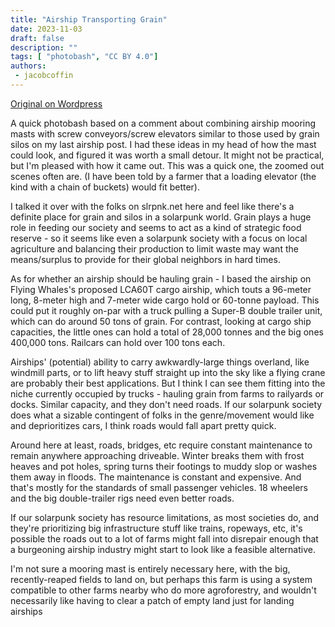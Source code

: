 ```yaml
---
title: "Airship Transporting Grain"
date: 2023-11-03
draft: false
description: ""
tags: [ "photobash", "CC BY 4.0"]
authors:
 - jacobcoffin
---
```


[Original on Wordpress](https://jacobcoffinwrites.wordpress.com/2023/11/03/airship-transporting-grain/)

A quick photobash based on a comment about combining airship mooring masts with screw conveyors/screw elevators similar to those used by grain silos on my last airship post. I had these ideas in my head of how the mast could look, and figured it was worth a small detour. It might not be practical, but I'm pleased with how it came out. This was a quick one, the zoomed out scenes often are. (I have been told by a farmer that a loading elevator (the kind with a chain of buckets) would fit better). 

I talked it over with the folks on slrpnk.net here and feel like there's a definite place for grain and silos in a solarpunk world. Grain plays a huge role in feeding our society and seems to act as a kind of strategic food reserve - so it seems like even a solarpunk society with a focus on local agriculture and balancing their production to limit waste may want the means/surplus to provide for their global neighbors in hard times.

As for whether an airship should be hauling grain - I based the airship on Flying Whales's proposed LCA60T cargo airship, which touts a 96-meter long, 8-meter high and 7-meter wide cargo hold or 60-tonne payload. This could put it roughly on-par with a truck pulling a Super-B double trailer unit, which can do around 50 tons of grain. For contrast, looking at cargo ship capacities, the little ones can hold a total of 28,000 tonnes and the big ones 400,000 tons. Railcars can hold over 100 tons each.

Airships' (potential) ability to carry awkwardly-large things overland, like windmill parts, or to lift heavy stuff straight up into the sky like a flying crane are probably their best applications. But I think I can see them fitting into the niche currently occupied by trucks - hauling grain from farms to railyards or docks. Similar capacity, and they don't need roads. If our solarpunk society does what a sizable contingent of folks in the genre/movement would like and deprioritizes cars, I think roads would fall apart pretty quick.

Around here at least, roads, bridges, etc require constant maintenance to remain anywhere approaching driveable. Winter breaks them with frost heaves and pot holes, spring turns their footings to muddy slop or washes them away in floods. The maintenance is constant and expensive. And that's mostly for the standards of small passenger vehicles. 18 wheelers and the big double-trailer rigs need even better roads.

If our solarpunk society has resource limitations, as most societies do, and they're prioritizing big infrastructure stuff like trains, ropeways, etc, it's possible the roads out to a lot of farms might fall into disrepair enough that a burgeoning airship industry might start to look like a feasible alternative.

I'm not sure a mooring mast is entirely necessary here, with the big, recently-reaped fields to land on, but perhaps this farm is using a system compatible to other farms nearby who do more agroforestry, and wouldn't necessarily like having to clear a patch of empty land just for landing airships